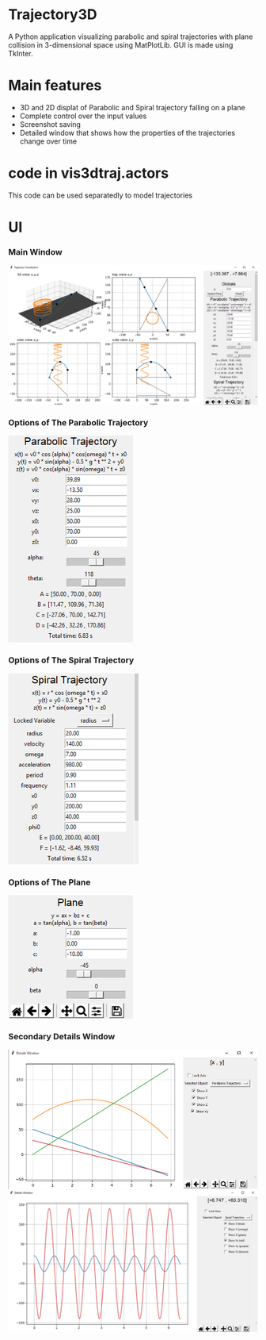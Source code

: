 # Trajectory3D
A Python application visualizing parabolic and spiral trajectories with plane collision in 3-dimensional space using MatPlotLib. GUI is made using TkInter.

# Main features

* 3D and 2D displat of Parabolic and Spiral trajectory falling on a plane
* Complete control over the input values
* Screenshot saving
* Detailed window that shows how the properties of the trajectories change over time

# code in vis3dtraj.actors
This code can be used  separatedly to model trajectories

# UI

### Main Window

![picture alt](https://raw.githubusercontent.com/SheepooX/Trajectory3D/master/screenshots/displays.png)

### Options of The Parabolic Trajectory

![picture alt](https://raw.githubusercontent.com/SheepooX/Trajectory3D/master/screenshots/parabolic_ui.png)

### Options of The Spiral Trajectory

![picture alt](https://raw.githubusercontent.com/SheepooX/Trajectory3D/master/screenshots/spiral_ui.png)

### Options of The Plane

![picture alt](https://raw.githubusercontent.com/SheepooX/Trajectory3D/master/screenshots/plane_ui.png)

### Secondary Details Window

![picture alt](https://raw.githubusercontent.com/SheepooX/Trajectory3D/master/screenshots/second_window1.png)
![picture alt](https://raw.githubusercontent.com/SheepooX/Trajectory3D/master/screenshots/second_window2.png)
